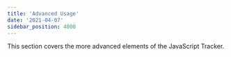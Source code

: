 ```yaml
---
title: 'Advanced Usage'
date: '2021-04-07'
sidebar_position: 4000
---
```


This section covers the more advanced elements of the JavaScript Tracker.
